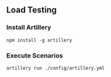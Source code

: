 ## Load Testing

### Install Artillery

```shell
npm install -g artillery
```

### Execute Scenarios

```shell
artillery run ./config/artillery.yml
```